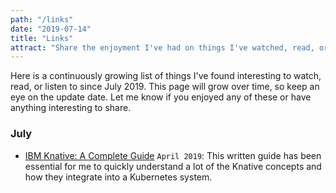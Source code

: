 ```yaml
---
path: "/links"
date: "2019-07-14"
title: "Links"
attract: "Share the enjoyment I've had on things I've watched, read, or listened to recently."
---
```

Here is a continuously growing list of things I've found interesting to watch, read, or listen to since July 2019.  This page will grow over time, so keep an eye on the update date.  Let me know if you enjoyed any of these or have anything interesting to share.

### July
* [IBM Knative: A Complete Guide](https://www.ibm.com/cloud/learn/knative) `April 2019`: This written guide has been essential for me to quickly understand a lot of the Knative concepts and how they integrate into a Kubernetes system.